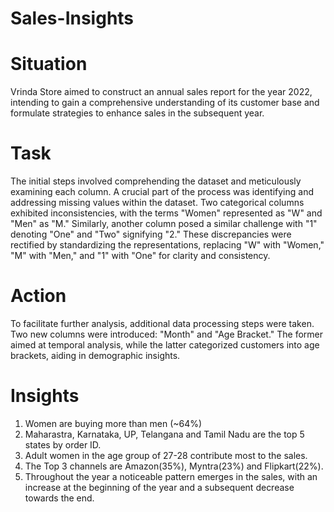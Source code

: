 # Sales-Insights

# Situation
Vrinda Store aimed to construct an annual sales report for the year 2022, intending to gain a comprehensive understanding of its customer base and formulate strategies to enhance sales in the subsequent year.

# Task
The initial steps involved comprehending the dataset and meticulously examining each column. A crucial part of the process was identifying and addressing missing values within the dataset. Two categorical columns exhibited inconsistencies, with the terms "Women" represented as "W" and "Men" as "M." Similarly, another column posed a similar challenge with "1" denoting "One" and "Two" signifying "2." These discrepancies were rectified by standardizing the representations, replacing "W" with "Women," "M" with "Men," and "1" with "One" for clarity and consistency.

# Action
To facilitate further analysis, additional data processing steps were taken. Two new columns were introduced: "Month" and "Age Bracket." The former aimed at temporal analysis, while the latter categorized customers into age brackets, aiding in demographic insights.

# Insights
1. Women are buying more than men (~64%)
2. Maharastra, Karnataka, UP, Telangana and Tamil Nadu are the top 5 states by order ID.
3. Adult women in the age group of 27-28 contribute most to the sales.
4. The Top 3 channels are Amazon(35%), Myntra(23%) and Flipkart(22%).
5. Throughout the year a noticeable pattern emerges in the sales, with an increase at the beginning of the year and a subsequent decrease towards the end.
